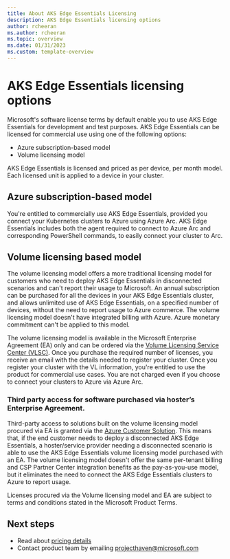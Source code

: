 ```yaml
---
title: About AKS Edge Essentials Licensing
description: AKS Edge Essentials licensing options
author: rcheeran
ms.author: rcheeran
ms.topic: overview
ms.date: 01/31/2023
ms.custom: template-overview
---
```


# AKS Edge Essentials licensing options

Microsoft's software license terms by default enable you to use AKS Edge Essentials for development and test purposes. AKS Edge Essentials can be licensed for commercial use using one of the following options:

- Azure subscription-based model
- Volume licensing model 

AKS Edge Essentials is licensed and priced as per device, per month model. Each licensed unit is applied to a device in your cluster. 

## Azure subscription-based model

You're entitled to commercially use AKS Edge Essentials, provided you connect your Kubernetes clusters to Azure using Azure Arc. AKS Edge Essentials includes both the agent required to connect to Azure Arc and corresponding PowerShell commands, to easily connect your cluster to Arc.  

## Volume licensing based model

The volume licensing model offers a more traditional licensing model for customers who need to deploy AKS Edge Essentials in disconnected scenarios and can't report their usage to Microsoft.  An annual subscription can be purchased for all the devices in your AKS Edge Essentials cluster, and allows unlimited use of AKS Edge Essentials, on a specified number of devices, without the need to report usage to Azure commerce. The volume licensing model doesn't have integrated billing with Azure. Azure monetary commitment can't be applied to this model. 

The volume licensing model is available in the Microsoft Enterprise Agreement (EA) only and can be ordered via the [Volume Licensing Service Center (VLSC)](https://www.microsoft.com/licensing/servicecenter/default.aspx). Once you purchase the required number of licenses, you receive an email with the details needed to register your cluster. Once you register your cluster with the VL information, you're entitled to use the product for commercial use cases. You are not charged even if you choose to connect your clusters to Azure via Azure Arc.  


### Third party access for software purchased via hoster’s Enterprise Agreement.

Third-party access to solutions built on the volume licensing model procured via EA is granted via the [Azure Customer Solution](https://wwlpdocumentsearch.blob.core.windows.net/prodv2/Licensing_brief_PLT_Microsoft_Azure_Customer_Solution%20(9).pdf?sv=2020-08-04&se=2123-03-31T18:47:42Z&sr=b&sp=r&sig=dXbUQPxSo4dF1eANpQ8Zkr6ZA%2FgXxGBhCeUMEeoIdA0%3D). This means that, if the end customer needs to 
deploy a disconnected AKS Edge Essentials, a hoster/service provider needing a disconnected scenario is able to use the AKS Edge Essentials volume licensing model purchased with an EA. The volume licensing model doesn't offer the same per-tenant billing and CSP Partner Center integration benefits as the pay-as-you-use model, but it eliminates the need to connect the AKS Edge Essentials clusters to Azure to report usage. 

Licenses procured via the Volume licensing model and EA are subject to terms and conditions stated in the Microsoft Product Terms.


## Next steps

- Read about [pricing details](./aks-edge-pricing.md)
- Contact product team by emailing projecthaven@microsoft.com